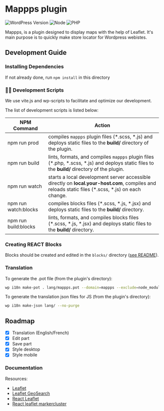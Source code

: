 # Mappps plugin

![WordPress Version](https://img.shields.io/badge/wordpress-%3E%3D%206.2-blue)
![Node](https://img.shields.io/badge/node-%3E%3D%2018-brightgreen)
![PHP](https://img.shields.io/badge/php-%5E8.0-blue)

Mappps, is a plugin designed to display maps with the help of Leaflet.
It's main purpose is to quickly make store locator for Wordpress webistes.

## Development Guide

### Installing Dependencies

If not already done, run `npm install` in this directory

### 🧙‍♂️ Development Scripts

We use vite.js and wp-scripts to facilitate and optimize our development.

The list of development scripts is listed below:

| NPM Command          | Action                                                                                                                                               |
| -------------------- | ---------------------------------------------------------------------------------------------------------------------------------------------------- |
| npm run prod         | compiles `mappps` plugin files (\*.scss, \*.js) and deploys static files to the **build/** directory of the plugin.                                  |
| npm run build        | lints, formats, and compiles `mappps` plugin files (\*.php, \*.scss, \*.js) and deploys static files to the **build/** directory of the plugin.      |
| npm run watch        | starts a local development server accessible directly on **local.your-host.com**, compiles and reloads static files (\*.scss, \*.js) on each change. |
| npm run watch:blocks | compiles blocks files (\*.scss, \*.js, \*.jsx) and deploys static files to the **build/** directory.                                                 |
| npm run build:blocks | lints, formats, and compiles blocks files (\*.scss, \*.js, \*.jsx) and deploys static files to the **build/** directory.                             |

### Creating REACT Blocks

Blocks should be created and edited in the `blocks/` directory ([see README](./blocks/README.md)).

### Translation

To generate the .pot file (from the plugin's directory):

```bash
wp i18n make-pot . lang/mappps.pot --domain=mappps --exclude=node_modules,vendor,lang --include=*.php,build
```

To generate the translation json files for JS (from the plugin's directory):

```bash
wp i18n make-json lang/ --no-purge
```

## Roadmap

- [x] Translation (English/French)
- [x] Edit part
- [x] Save part
- [x] Style desktop
- [x] Style mobile

### Documentation

Resources:

- [Leaflet](https://leafletjs.com/)
- [Leaflet GeoSearch](https://smeijer.github.io/leaflet-geosearch/)
- [React Leaflet](https://react-leaflet.js.org/)
- [React leaflet markercluster](https://www.npmjs.com/package/@changey/react-leaflet-markercluster)
